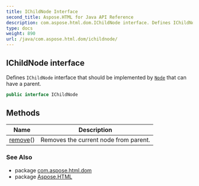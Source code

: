 ```yaml
---
title: IChildNode Interface
second_title: Aspose.HTML for Java API Reference
description: com.aspose.html.dom.IChildNode interface. Defines IChildNode interface that should be implemented by Node that can have a parent
type: docs
weight: 890
url: /java/com.aspose.html.dom/ichildnode/
---
```

## IChildNode interface

Defines `IChildNode` interface that should be implemented by [`Node`](../node/) that can have a parent.

```java
public interface IChildNode
```

## Methods

| Name | Description |
| --- | --- |
| [remove](../../com.aspose.html.dom/ichildnode/remove/)() | Removes the current node from parent. |

### See Also

* package [com.aspose.html.dom](../../com.aspose.html.dom/)
* package [Aspose.HTML](../../)
